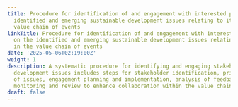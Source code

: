 ```yaml
---
title: Procedure for identification of and engagement with interested parties on the
  identified and emerging sustainable development issues relating to its role in the
  value chain of events
linkTitle: Procedure for identification of and engagement with interested parties
  on the identified and emerging sustainable development issues relating to its role
  in the value chain of events
date: '2025-05-06T02:19:00Z'
weight: 1
description: A systematic procedure for identifying and engaging stakeholders on sustainable
  development issues includes steps for stakeholder identification, prioritization
  of issues, engagement planning and implementation, analysis of feedback, and ongoing
  monitoring and review to enhance collaboration within the value chain.
draft: false
---
```



<!-- Unsupported block type: table_of_contents -->

<!-- Unsupported block type: unsupported -->

